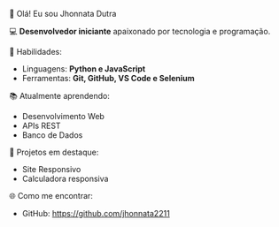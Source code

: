 👋 Olá! Eu sou Jhonnata Dutra

💻 **Desenvolvedor iniciante** apaixonado por tecnologia e programação.

🚀 Habilidades:
- Linguagens: **Python e JavaScript**
- Ferramentas: **Git, GitHub, VS Code e Selenium**

📚 Atualmente aprendendo:
- Desenvolvimento Web
- APIs REST
- Banco de Dados

📂 Projetos em destaque:

- Site Responsivo
- Calculadora responsiva 

🌐 Como me encontrar:
- GitHub: https://github.com/jhonnata2211

